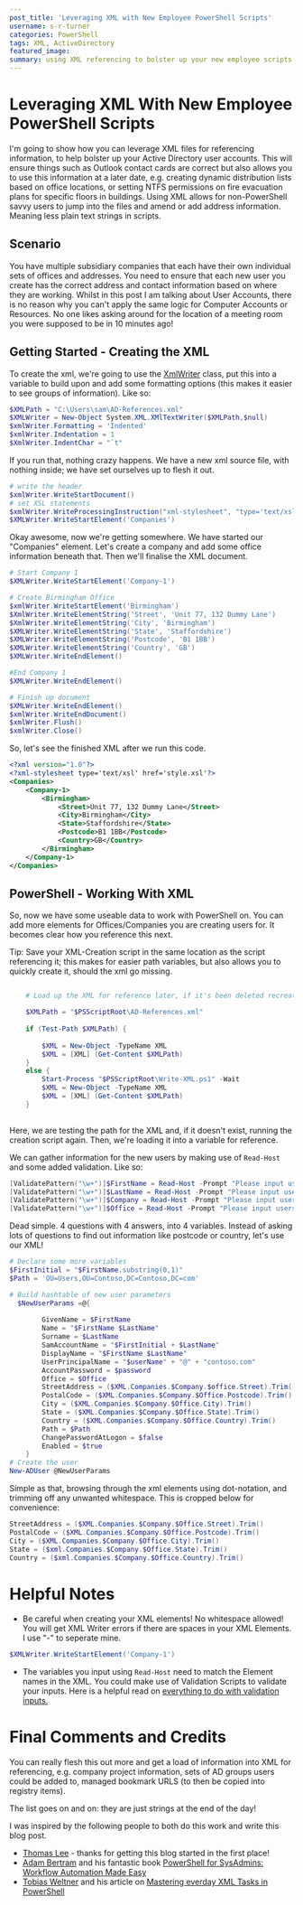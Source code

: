 ```yaml
---
post_title: 'Leveraging XML with New Employee PowerShell Scripts'
username: s-r-turner
categories: PowerShell
tags: XML, ActiveDirectory
featured_image:
summary: using XML referencing to bolster up your new employee scripts with information.
---
```


# Leveraging XML With New Employee PowerShell Scripts

I'm going to show how you can leverage XML files for referencing information, to help bolster up your Active Directory user accounts. 
This will ensure things such as Outlook contact cards are correct but also allows you to use this information at a later date, e.g. creating dynamic distribution lists based on office locations, or setting NTFS permissions on fire evacuation plans for specific floors in buildings.
Using XML allows for non-PowerShell savvy users to jump into the files and amend or add address information. Meaning less plain text strings in scripts.

## Scenario

You have multiple subsidiary companies that each have their own individual sets of offices and addresses. 
You need to ensure that each new user you create has the correct address and contact information based on where they are working.
Whilst in this post I am talking about User Accounts, there is no reason why you can't apply the same logic for Computer Accounts or Resources. 
No one likes asking around for the location of a meeting room you were supposed to be in 10 minutes ago!

## Getting Started - Creating the XML

To create the xml, we're going to use the [XmlWriter](https://docs.microsoft.com/dotnet/api/system.xml.xmlwriter) class, put this into a variable to build upon and add some formatting options (this makes it easier to see groups of information). Like so:

```powershell
$XMLPath = "C:\Users\sam\AD-References.xml"
$XMLWriter = New-Object System.XML.XMlTextWriter($XMLPath,$null)
$xmlWriter.Formatting = 'Indented'
$xmlWriter.Indentation = 1
$XmlWriter.IndentChar = "`t"
```

If you run that, nothing crazy happens. We have a new xml source file, with nothing inside; we have set ourselves up to flesh it out.

```powershell
# write the header
$xmlWriter.WriteStartDocument()
# set XSL statements
$xmlWriter.WriteProcessingInstruction("xml-stylesheet", "type='text/xsl' href='style.xsl'")
$XMLWriter.WriteStartElement('Companies')
```
Okay awesome, now we're getting somewhere. We have started our "Companies" element. Let's create a company and add some office information beneath that. Then we'll finalise the XML document.

```powershell
# Start Company 1
$XMLWriter.WriteStartElement('Company-1')

# Create Birmingham Office
$xmlWriter.WriteStartElement('Birmingham')
$XmlWriter.WriteElementString('Street', 'Unit 77, 132 Dummy Lane')
$XmlWriter.WriteElementString('City', 'Birmingham')
$XMLWriter.WriteElementString('State', 'Staffordshire')
$XMLWriter.WriteElementString('Postcode', 'B1 1BB')
$XMLWriter.WriteElementString('Country', 'GB')
$XMLWriter.WriteEndElement()

#End Company 1
$XMLWriter.WriteEndElement()

# Finish up document
$XMLWriter.WriteEndElement()
$xmlWriter.WriteEndDocument()
$xmlWriter.Flush()
$xmlWriter.Close()
```

So, let's see the finished XML after we run this code.

```xml
<?xml version="1.0"?>
<?xml-stylesheet type='text/xsl' href='style.xsl'?>
<Companies>
	<Company-1>
		<Birmingham>
			<Street>Unit 77, 132 Dummy Lane</Street>
			<City>Birmingham</City>
			<State>Staffordshire</State>
			<Postcode>B1 1BB</Postcode>
			<Country>GB</Country>
		</Birmingham>
	</Company-1>
</Companies>
```
## PowerShell - Working With XML

So, now we have some useable data to work with PowerShell on. You can add more elements for Offices/Companies you are creating users for. It becomes clear how you reference this next. 

Tip: Save your XML-Creation script in the same location as the script referencing it; this makes for easier path variables, but also allows you to quickly create it, should the xml go missing.

```powershell

    # Load up the XML for reference later, if it's been deleted recreate it using the creation script.

    $XMLPath = "$PSScriptRoot\AD-References.xml"
    
    if (Test-Path $XMLPath) {
        
        $XML = New-Object -TypeName XML
        $XML = [XML] (Get-Content $XMLPath)
    }
    else {
        Start-Process "$PSScriptRoot\Write-XML.ps1" -Wait
        $XML = New-Object -TypeName XML
        $XML = [XML] (Get-Content $XMLPath)
    }
    
```
Here, we are testing the path for the XML and, if it doesn't exist, running the creation script again. Then, we're loading it into a variable for reference.

We can gather information for the new users by making use of `Read-Host` and some added validation. Like so:

```powershell
[ValidatePattern("\w+")]$FirstName = Read-Host -Prompt "Please input users first name"
[ValidatePattern("\w+")]$LastName = Read-Host -Prompt "Please input users last name"
[ValidatePattern("\w+")]$Company = Read-Host -Prompt "Please input users company"
[ValidatePattern("\w+")]$Office = Read-Host -Prompt "Please input users office"
```
Dead simple. 4 questions with 4 answers, into 4 variables. Instead of asking lots of questions to find out information like postcode or country, let's use our XML!

```powershell
# Declare some more variables
$FirstInitial = "$FirstName.substring(0,1)"
$Path = 'OU=Users,OU=Contoso,DC=Contoso,DC=com'

# Build hashtable of new user parameters
  $NewUserParams =@{
    
        GivenName = $FirstName
        Name = "$FirstName $LastName"
        Surname = $LastName
        SamAccountName = "$FirstInitial + $LastName"
        DisplayName = "$FirstName $LastName"
        UserPrincipalName = "$userName" + "@" + "contoso.com"
        AccountPassword = $password
        Office = $Office
        StreetAddress = ($XML.Companies.$Company.$office.Street).Trim()
        PostalCode = ($XML.Companies.$Company.$Office.Postcode).Trim()
        City = ($XML.Companies.$Company.$Office.City).Trim()
        State = ($XML.Companies.$Company.$Office.State).Trim()
        Country = ($XML.Companies.$Company.$Office.Country).Trim()
        Path = $Path
        ChangePasswordAtLogon = $false
        Enabled = $true
    }
# Create the user
New-ADUser @NewUserParams
```
Simple as that, browsing through the xml elements using dot-notation, and trimming off any unwanted whitespace. This is cropped below for convenience:
```powershell
StreetAddress = ($XML.Companies.$Company.$Office.Street).Trim()
PostalCode = ($XML.Companies.$Company.$Office.Postcode).Trim()
City = ($XML.Companies.$Company.$Office.City).Trim()
State = ($xml.Companies.$Company.$Office.State).Trim()
Country = ($xml.Companies.$Company.$Office.Country).Trim()
```
# Helpful Notes
* Be careful when creating your XML elements! No whitespace allowed! You will get XML Writer errors if there are spaces in your XML Elements. I use "-" to seperate mine.
```powershell
$XMLWriter.WriteStartElement('Company-1')
```
* The variables you input using `Read-Host` need to match the Element names in the XML. You could make use of Validation Scripts to validate your inputs. Here is a helpful read on [everything to do with validation inputs.](https://adamtheautomator.com/powershell-validatescript)
# Final Comments and Credits

You can really flesh this out more and get a load of information into XML for referencing, e.g. company project information, sets of AD groups users could be added to, managed bookmark URLS (to then be copied into registry items). 

The list goes on and on: they are just strings at the end of the day! 

I was inspired by the following people to both do this work and write this blog post.

* [Thomas Lee](https://twitter.com/doctordns) - thanks for getting this blog started in the first place!
* [Adam Bertram](https://twitter.com/adbertram) and his fantastic book [PowerShell for SysAdmins: Workflow Automation Made Easy](https://nostarch.com/powershellsysadmins)
* [Tobias Weltner](https://twitter.com/TobiasPSP) and his article on [Mastering everday XML Tasks in PowerShell](https://www.powershellmagazine.com/2013/08/19/mastering-everyday-xml-tasks-in-powershell)

